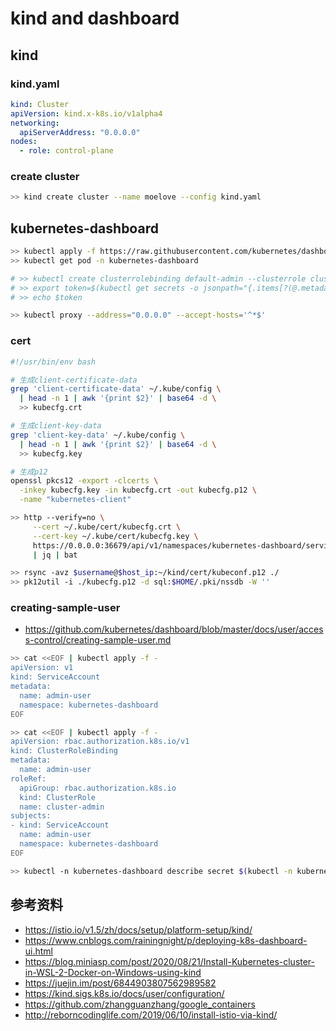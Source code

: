 # kind and dashboard

## kind

### kind.yaml

```yaml
kind: Cluster
apiVersion: kind.x-k8s.io/v1alpha4
networking:
  apiServerAddress: "0.0.0.0"
nodes:
  - role: control-plane
```

### create cluster

```bash
>> kind create cluster --name moelove --config kind.yaml
```

## kubernetes-dashboard

```bash
>> kubectl apply -f https://raw.githubusercontent.com/kubernetes/dashboard/v2.0.4/aio/deploy/recommended.yaml
>> kubectl get pod -n kubernetes-dashboard

# >> kubectl create clusterrolebinding default-admin --clusterrole cluster-admin --serviceaccount=default:default
# >> export token=$(kubectl get secrets -o jsonpath="{.items[?(@.metadata.annotations['kubernetes\.io/service-account\.name']=='default')].data.token}"|base64 -d)
# >> echo $token

>> kubectl proxy --address="0.0.0.0" --accept-hosts='^*$'
```

### cert

```bash
#!/usr/bin/env bash

# 生成client-certificate-data
grep 'client-certificate-data' ~/.kube/config \
  | head -n 1 | awk '{print $2}' | base64 -d \
  >> kubecfg.crt

# 生成client-key-data
grep 'client-key-data' ~/.kube/config \
  | head -n 1 | awk '{print $2}' | base64 -d \
  >> kubecfg.key

# 生成p12
openssl pkcs12 -export -clcerts \
  -inkey kubecfg.key -in kubecfg.crt -out kubecfg.p12 \
  -name "kubernetes-client"
```

```bash
>> http --verify=no \
     --cert ~/.kube/cert/kubecfg.crt \
     --cert-key ~/.kube/cert/kubecfg.key \
     https://0.0.0.0:36679/api/v1/namespaces/kubernetes-dashboard/services/https:kubernetes-dashboard:/proxy/ \
     | jq | bat

>> rsync -avz $username@$host_ip:~/kind/cert/kubeconf.p12 ./
>> pk12util -i ./kubecfg.p12 -d sql:$HOME/.pki/nssdb -W ''
```

### creating-sample-user

- https://github.com/kubernetes/dashboard/blob/master/docs/user/access-control/creating-sample-user.md

```bash
>> cat <<EOF | kubectl apply -f -
apiVersion: v1
kind: ServiceAccount
metadata:
  name: admin-user
  namespace: kubernetes-dashboard
EOF

>> cat <<EOF | kubectl apply -f -
apiVersion: rbac.authorization.k8s.io/v1
kind: ClusterRoleBinding
metadata:
  name: admin-user
roleRef:
  apiGroup: rbac.authorization.k8s.io
  kind: ClusterRole
  name: cluster-admin
subjects:
- kind: ServiceAccount
  name: admin-user
  namespace: kubernetes-dashboard
EOF

>> kubectl -n kubernetes-dashboard describe secret $(kubectl -n kubernetes-dashboard get secret | grep admin-user | awk '{print $1}')
```

## 参考资料

- https://istio.io/v1.5/zh/docs/setup/platform-setup/kind/
- https://www.cnblogs.com/rainingnight/p/deploying-k8s-dashboard-ui.html
- https://blog.miniasp.com/post/2020/08/21/Install-Kubernetes-cluster-in-WSL-2-Docker-on-Windows-using-kind
- https://juejin.im/post/6844903807562989582
- https://kind.sigs.k8s.io/docs/user/configuration/
- https://github.com/zhangguanzhang/google_containers
- http://reborncodinglife.com/2019/06/10/install-istio-via-kind/
